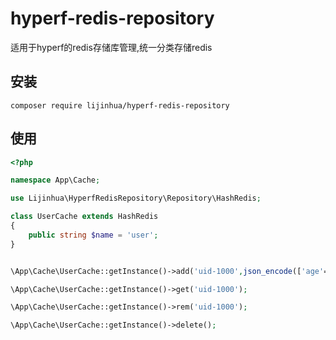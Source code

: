 # hyperf-redis-repository

适用于hyperf的redis存储库管理,统一分类存储redis

## 安装

```shell script
composer require lijinhua/hyperf-redis-repository
```

## 使用

```php
<?php

namespace App\Cache;

use Lijinhua\HyperfRedisRepository\Repository\HashRedis;

class UserCache extends HashRedis
{
    public string $name = 'user';
}

```

```php

\App\Cache\UserCache::getInstance()->add('uid-1000',json_encode(['age'=>20,'sex'=>'man']));

\App\Cache\UserCache::getInstance()->get('uid-1000');

\App\Cache\UserCache::getInstance()->rem('uid-1000');

\App\Cache\UserCache::getInstance()->delete();
```

